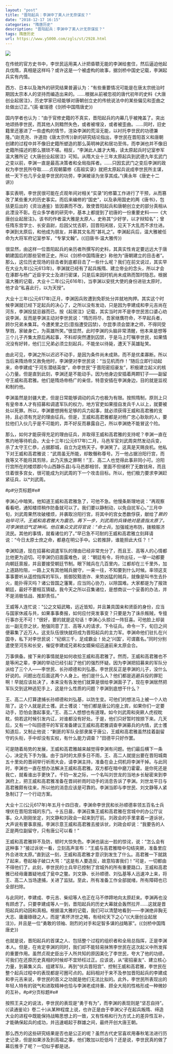 ```yaml
---
layout: "post"
title: "晋阳起兵：李渊中了美人计无奈谋反？"
date: "2018-12-17 16:15"
categories: "隋唐历史"
description: "晋阳起兵：李渊中了美人计无奈谋反？"
tags: 隋唐历史
url: https://www.y5000.com/zgls/st/2928.html
---
```






![](https://img.y5000.com/uploads/allimg/160721/4-160H11R2401K.jpg)

在传统的官方史书中，李世民运用美人计把昏聩无能的李渊给套住，然后逼迫他起兵伐隋，真相是这样吗？或许这是一个被虚构的故事，据剑桥中国史记载，李渊起兵实有内情。

西方、日本以及海外的研究结果普遍认为：“有些重要情况可能是在唐太宗统治时期因太宗本人的坚持而编造出来的。……根据从前被忽视的唐代初年的史料《大唐创业起居注》，历史学家已经能够对唐朝创立史的传统说法中的某些偏见和歪曲之处做出订正。”(英·崔瑞德《剑桥中国隋唐史》)

国内学者也认为：“由于官修史籍的不真实，晋阳起兵的内幕几乎被掩盖了。突出地颂扬李世民，而其他人则黯然失色，或者被埋没，或者被歪曲。……同时，旧史籍里还塞进了一些虚构的情节，渲染李渊的荒淫无能，以衬托李世民的功德兼隆。”(赵克尧、许道勋《唐太宗传》)新的研究结论指出，李世民在晋阳首义和唐朝创建的过程中并不像旧史籍所塑造的那么英明神武和居功至伟，而李渊也并不像旧史籍所描述的那么猥琐不堪。相反，“李渊此人雄才大略，读太原起兵时记室参军温大雅所记《大唐创业起居注》可知。从隋大业十三年太原起兵到武德九年玄武门之变以前，李渊一直是最高决策者和全局指挥者。……只因玄武门之变后李渊的政权为李世民所夺取……贞观朝纂修《高祖实录》就把太原起兵说成李世民所主谋，统一天下也几乎全是李世民的功劳，李渊被诬为坐享其成。”(黄永年《唐史十二讲》)

事实表明，李世民很可能在贞观年间对相关“实录”的修纂工作进行了干预，从而篡改了某些重大的历史事实。而后来编修的“国史”，以及承用国史的两《唐书》，包括更后出的《资治通鉴》皆因袭而不改，致使晋阳起兵和唐朝创立史的部分真相从此湮没不彰。在众多学者的研究中，基本上都提到了初唐的一份重要史料——《大唐创业起居注》。该书的作者温大雅是太原人，史称其“少好学，以才辩知名”；曾任隋东宫学士、长安县尉，后因父忧去职，回晋阳闲居，见天下大乱而不求仕进。李渊到太原后，和他成为朋友，并慕其文名而“甚礼之”。李渊起兵后，温大雅被任命为大将军府记室参军，“专掌文翰”。(《旧唐书·温大雅传》)

很显然，由这样一位晋阳起兵的亲历者所撰写的史料，其真实性肯定要远远大于唐朝建国后的那些官修正史。所以《剑桥中国隋唐史》称他为“唐朝建立的目击者”。那么，这位历史现场的目击者到底都目击了一些什么呢？我们在前文说过，其实早在大业九年(公元613年)，李渊就已经有了起兵叛隋、建立帝业的念头，所以才会在涿郡与杨广近臣宇文士及进行密谋，只是后来因时机尚未成熟而暂时隐忍。根据温大雅的记载，大业十二年(公元616年)，当李渊以安抚大使的身份进驻太原时，他才会“私喜此行，以为天授”。

大业十三年(公元617年)正月，李渊因兵败遭到免职处分并就地拘押。其实这个时候李渊就已经下定起兵的决心了，之所以没有发动，只是因为李建成和李元吉尚在河东，李渊投鼠忌器而已。按《起居注》记载，其实当时并不是李世民苦口婆心劝说李渊，反而是李渊主动对李世民说：“隋历将尽，吾家继膺符命，不早起兵者，顾尔兄弟未集耳。今遭羑里之厄(意指遭受囚禁)，尔昆季须会盟津之师，不得同受孥戮，家破身亡，为英雄所笑。”很显然，此时李渊的头脑非常清醒，他本来是想等三个儿子齐集太原后再起事，不料却突然遭到囚禁，于是马上叮嘱李世民，如果情况没有好转，他们三兄弟必须立刻起兵，不能坐以待毙，遭天下英雄耻笑。

由此可见，李渊之所以迟迟不动手，是因为条件尚未成熟，而不是优柔寡断。所以当后来隋炀帝又赦免他时，李渊便对李世民说：“当见机而作！”随后立即行动起来，命李建成“于河东潜结英俊”，命李世民“于晋阳密招豪友”，积极建立起义的核心力量。但是直到此刻，李渊还是不能动手。因为他身边安插着两颗钉子——副留守王威和高君雅。他们是隋炀帝杨广的亲信，特意安插在李渊身边，目的就是监视和制约他。

李渊虽然是封疆大吏，但是日常能够调动的兵力也极为有限。按照隋制，原则上只有皇帝本人才有招募和调遣军队的权力，地方官吏如果擅自发兵千人以上，就要被处以死罪。所以，李渊要想拥有足够的兵力起事，就必须获得王威和高君雅的支持，且必须有充足的理由征兵。但是，王威和高君雅都是对杨广忠心耿耿的人，要拉他们入伙几乎是不可能的，弄不好反而暴露自己，所以李渊绝不能冒这个险。

那么，如何才能获得充足的理由征兵，并取得王威和高君雅的支持呢？李渊一直在焦灼地等待机会。大业十三年(公元617年)二月，马邑军官刘武周突然发动兵变，杀了太守王仁恭，占据郡城，自立为定杨天子。李渊笑了。这真是天赐良机。他私下对王威和高君雅说：“武周虽无所能，却敢僭称尊号。万一他占据汾阳行宫，而我等又不能将其剪除，此乃灭族之罪啊！”王、高二人也觉得此事非同小可。汾阳行宫所在的楼烦郡(今山西静乐县)与马邑郡相邻，里面不但储积了无数钱帛，而且住着很多宫女，很可能成为刘武周的下一个攻击目标。所以，他们极力要求李渊赶紧征兵，以*刘武周。

#p#分页标题#e#

李渊心中暗笑。他知道王威和高君雅急了，可他不急。他慢条斯理地说：“再观察看看吧，通知楼烦稍作防备就可以了。我们要以静制动，以免自扰军心。”三月中旬，刘武周果然攻破楼烦，并袭取汾阳行宫，将其中的宫女悉数俘获，献给了*厥的始毕可汗。王威和高君雅大为震恐。再下一步，刘武周的兵锋绝对是直指太原了。可李渊依旧气定神闲。他召集众文武将官说：“命士兵*，加强城池布防，拨粮赈济流民。其他的事情，就看诸位的了。”早已急不可耐的王威和高君雅立刻拜请说：“今日太原士庶之命，都悬在明公手中。公若推辞，谁能担此大任？！”

李渊知道，现在招募和调遣军队的理由已经非常充分了，而且王、高等人的心情都比他更为迫切。可李渊仍旧面露难色，说：“朝廷有令，将帅出征，一举一动都要向朝廷禀报，并且要接受朝廷节制。眼下贼兵在几百里内，江都却在三千里外，加上道路险阻，一路上又有其他贼兵据守，一来一往，不知要到什么时候。率领这支事事要听从遥控指挥的军队，抵御狡黠诡诈、来势凶猛的贼兵，就像是叫书生去扑火，能扑得灭吗？诸公皆国之藩篱，应当同心协力，以除国难。大家都是为了报效朝廷，最好不要相互猜疑。我今天之所以召集诸位，是想商议一个妥善的办法，并不是消极怯战、推卸责任。”

王威等人连忙说：“公之文韬武略，远近皆知，并且兼具国亲和贤臣的身份，应当与国家休戚与共，如果事事奏报，如何应付突发事变？只要是为了诛杀叛贼，专擅行事亦无不可！”很好，要的就是这句话！李渊心头掠过一阵狂喜。可他脸上却装出一副无奈之状，勉强同意了王、高等人的请求，下令征兵。命令一下，旬日之间便募集了近万人。这支队伍很快就将成为晋阳起兵的主力军。李渊命他们驻扎在兴国寺，私下对李世民说：“纪纲三千，足成霸业！处之‘兴国’，可谓嘉名。”同时分别遣使至河东和长安，催促李建成兄弟和女婿柴绍迅速前来太原会合。

万事俱备。接下来的事情就是如何收拾王威和高君雅了。然而，王威和高君雅也不是等闲之辈，李渊的举动已经引起了他们的强烈怀疑。因为李渊把招募来的军队分派给了三个人——李世民、长孙顺德和刘弘基。李世民反正是李渊的儿子，没什么好说的。问题出在后面这两个人身上。他们是什么人？他们都是逃避兵役的罪犯啊！早就应该处决了，本来没有告发他们就算是很给李渊面子了，现在李渊居然把军队交到这种逃犯手上，这是什么性质的问题？李渊到底想干什么？

王、高二人打算逮捕长孙顺德和刘弘基，以防生变。可他们的想法马上被一个人劝阻了。这个人就是武士彟。武士彟说：“他们都是唐公的座上宾，如果你们一定要动手，恐怕会激起事变。”王、高二人想想也有道理。如今刘武周和突厥人虎视眈眈，倘若这时候引发内讧，对谁都没有好处。于是，他们只好暂时按捺下来。几天后，又有一个叫田德平的军官准备建议王威和高君雅调查李渊募兵的内情，武士彟知道后，又制止他说：“剿匪的军队全部隶属于唐公，王威和高君雅虽然挂着副留守的头衔，手中却没有实权，有什么能力调查？”田德平只好作罢。

可是随着局势的发展，王威和高君雅越来越觉得李渊有问题。他们最后横下一条心，决定先下手为强。由于当时的太原多日不雨，王、高二人就提出要在晋阳城南五十里处的晋祠举行祈雨大会，请李渊主持，准备在会上伺机将李渊干掉。与此同时，李渊也一直在想办法解决王威和高君雅。双方都在暗中磨刀霍霍。是你死还是我亡，就看谁出手更快了。千钧一发之际，一个名叫刘世龙的当地乡长秘密来到李渊府上，把王威和高君雅准备在晋祠祈雨时动手的消息告诉了李渊。刘世龙平日与高君雅颇有往来，所以他的消息应该是可靠的。李渊当即与李世民、刘文静等人紧急制订了一个行动方案。

大业十三(公元617年)年五月十四日夜，李渊命李世民和长孙顺德率领五百名士兵埋伏在晋阳宫城的东门。十五日晨，李渊召集王威和高君雅在宫城中的办公厅议事。众人刚刚坐定，刘文静和刘政会一起来到厅前。刘政会的手里拿着一道诉状，大声说有要事禀报。李渊示意王威和高君雅去接诉状，刘政会却说：“我要告的人正是两位副留守，只有唐公可以看！”

王威和高君雅猝不及防，顿时大惊失色。李渊也装出一脸的惊诧，说：“怎么会有这种事？”接过诉状一看，立刻高声宣布：“王威与高君雅暗中勾结突厥，准备里应外合进攻太原。”直到这一刻，王威和高君雅才意识到发生了什么。高君雅一下就跳了起来，卷起袖子破口大骂：“这是有人要造反，故意陷害我们！”可是，一切都由不得他们了。此刻，李世民的士兵早已控制了宫城外的所有重要路口，王威和高君雅已经毋庸置疑地成了瓮中之鳖。刘文静、长孙顺德、刘弘基等人迅速冲上来，将王、高二人当场逮捕，关进了监狱。至此，所有准备工作全部就绪，所有障碍也已全部扫除。

与此同时，李建成、李元吉、柴绍等人也正在马不停蹄地向太原赶来。李渊再也没有顾虑了。只要李建成等人一到，晋阳起兵的历史大幕就会轰然拉开……这就是晋阳起兵的动因和真相。根据温大雅的记载，我们可以清楚地看到——李渊绝非胸无大志、庸庸碌碌之人，而是“素怀济世之略，有经纶天下之心”(《大唐创业起居注》)，并且是一位“勇敢的领袖、刚烈的对手和足智多谋的战略家”。(《剑桥中国隋唐史》)

也就是说，晋阳起兵的首谋之人、包括整个过程的组织者和全局总指挥，正是李渊本人。但是，在肯定李渊的同时，我们却不能轻易抹煞李世民在这次起义中所发挥的重要作用。虽然贞观史臣出于人所共知的原因美化了李世民，夸大了他的功绩，可我们在还原历史真相的时候却不宜矫枉过正。应该说，从“密招豪友”、建立核心力量，到募集义兵、组建军队，再到“伏兵晋阳宫”、控制王威和高君雅，李世民在整个起兵过程中的表现都是可圈可点的。起码相对于来不及参加晋阳起兵的李建成和李元吉来说，李世民的首义之功就是他们无法比拟的。此外，李世民所表现出的年轻人特有的锐气和进取精神也恰与李渊老成持重、顾全大局的性格形成一种微妙的互补。#p#分页标题#e#

按照王夫之的说法，李世民的表现是“勇于有为”，而李渊的表现则是“坚忍自持”。(《读通鉴论》卷二十)从某种程度上说，也许正是由于李渊父子在起兵叛隋、缔造大业的进程中既能保持战略思想上的一致，又有性格和行为方式上的差异性互补，才能确保起兵的成功，并迅速崛起于群雄之间，最终开创大唐王朝。

那么西方的这些研究结果是否也是公正的呢？虽然古代史官喜欢用春秋笔法进行历史记录，但是如果涉及到高祖之事，他们敢加以贬低吗？还是说，李世民真的做了幕后推手了呢？一切似乎都是谜。
